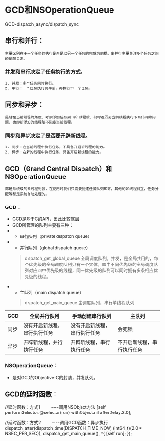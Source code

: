 # GCD和NSOperationQueue
GCD-dispatch_async/dispatch_sync

## 串行和并行：
`主要区别在于一个任务的执行是否是以另一个任务的完成为前提。串并行主要关注多个任务之间的依赖关系。`
### 并发和串行决定了任务执行的方式。
    1. 并发：多个任务同时执行。
    2. 串行：一个任务执行完毕后，再执行下一个任务。
## 同步和异步：
`是站在当前线程的角度，考察添加任务到'新'线程后，何时返回到当前线程执行下面代码的问题，也即新添加的线程阻不阻塞当前线程。`
### 同步和异步决定了是否要开辟新线程。
    1. 同步：在当前线程中执行任务，不具备开启新线程的能力。
    2. 异步：在新的线程中执行任务，具备开启新线程的能力。
## GCD（Grand Central Dispatch）和 NSOperationQueue
`都是系统级的多线程封装，在使用时我们只需要创建任务队列即可，其他的如线程创立，任务分配等都是系统自动处理的。`
### GCD：
* GCD是基于C的API，因此比较底层
* GCD所管理的队列主要有三种： 
* * 串行队列（private dispatch queue）
* * 并行队列（global dispatch queue）
  > dispatch_get_global_queue 全局调度队列，并发，是全局共用的，每个优先级的全局调度队列只有一个实体，四中不同优先级的全局调度队列对应四中优先级的线程，同一优先级的队列可以同时拥有多条相应优先级的线程。
* * 主队列（main dispatch queue）
  > dispatch_get_main_queue 主调度队列，串行单线程队列
 
 | GCD |全局并行队列|手动创建串行队列|主队列|
 | --- | --- | --- | --- |
 | 同步|没有开启新线程，串行执行任务|没有开启新线程，串行执行任务|会死锁|
 | 异步|开辟新线程，并行执行任务|开辟新线程，串行执行任务|不开启新线程，串行执行任务|


### NSOperationQueue：
* 是对GCD的Objective-C的封装，并发队列。

## GCD的延时函数：
//延时函数：方式1          ----调用NSObject方法
[self performSelector:@selector(run) withObject:nil afterDelay:2.0];
    
//延时函数：方式2          ----调用GCD函数：异步执行
dispatch_after(dispatch_time(DISPATCH_TIME_NOW, (int64_t)(2.0 * NSEC_PER_SEC)), dispatch_get_main_queue(), ^{
    [self run];
});


